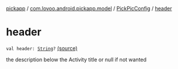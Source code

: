 [pickapp](../../index.md) / [com.lovoo.android.pickapp.model](../index.md) / [PickPicConfig](index.md) / [header](./header.md)

# header

`val header: `[`String`](https://kotlinlang.org/api/latest/jvm/stdlib/kotlin/-string/index.html)`?` [(source)](https://github.com/lovoo/android-pickpic/blob/master/pickapp/pickapp/src/main/kotlin/com/lovoo/android/pickapp/model/PickPicConfig.kt#L45)

the description below the Activity title or null if not wanted

